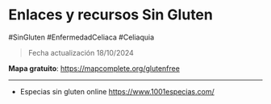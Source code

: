 # Enlaces y recursos Sin Gluten
#SinGluten #EnfermedadCeliaca #Celiaquia

> Fecha actualización 18/10/2024

**Mapa gratuito**: https://mapcomplete.org/glutenfree
___

- Especias sin gluten online https://www.1001especias.com/